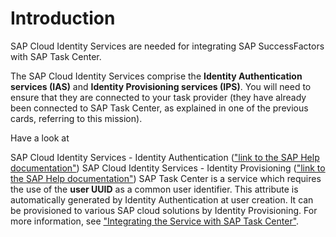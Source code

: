 # Introduction 
SAP Cloud Identity Services are needed for integrating SAP SuccessFactors with SAP Task Center.

The SAP Cloud Identity Services comprise the **Identity Authentication services (IAS)** and **Identity Provisioning services (IPS)**. You will need to ensure that they are connected to your task provider (they have already been connected to SAP Task Center, as explained in one of the previous cards, referring to this mission).

Have a look at

SAP Cloud Identity Services - Identity Authentication (["link to the SAP Help documentation"](https://help.sap.com/docs/IDENTITY_AUTHENTICATION))
SAP Cloud Identity Services - Identity Provisioning (["link to the SAP Help documentation"](https://help.sap.com/docs/IDENTITY_PROVISIONING))
SAP Task Center is a service which requires the use of the **user UUID** as a common user identifier. This attribute is automatically generated by Identity Authentication at user creation. It can be provisioned to various SAP cloud solutions by Identity Provisioning. For more information, see ["Integrating the Service with SAP Task Center"](https://help.sap.com/docs/IDENTITY_AUTHENTICATION/6d6d63354d1242d185ab4830fc04feb1/ab5e90ebb2914be9aa145494df048a32.html).